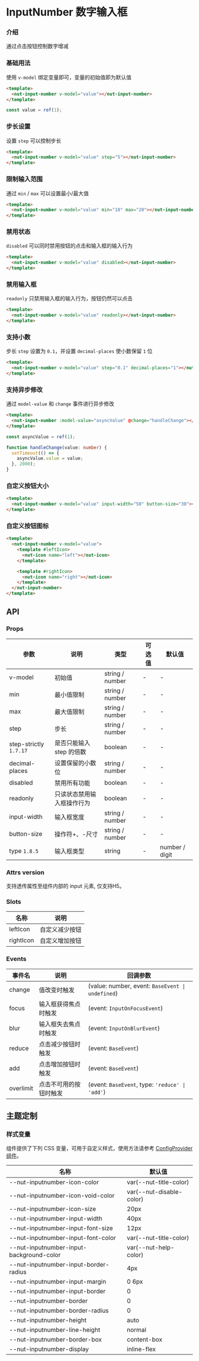 # InputNumber 数字输入框

### 介绍

通过点击按钮控制数字增减

### 基础用法

使用 `v-model` 绑定变量即可，变量的初始值即为默认值

```html
<template>
  <nut-input-number v-model="value"></nut-input-number>
</template>
```

```ts
const value = ref(1);
```

### 步长设置

设置 `step` 可以控制步长

```html
<template>
  <nut-input-number v-model="value" step="5"></nut-input-number>
</template>
```

### 限制输入范围

通过 `min` / `max` 可以设置最小/最大值

```html
<template>
  <nut-input-number v-model="value" min="10" max="20"></nut-input-number>
</template>
```

### 禁用状态

`disabled` 可以同时禁用按钮的点击和输入框的输入行为

```html
<template>
  <nut-input-number v-model="value" disabled></nut-input-number>
</template>
```

### 禁用输入框

`readonly` 只禁用输入框的输入行为，按钮仍然可以点击

```html
<template>
  <nut-input-number v-model="value" readonly></nut-input-number>
</template>
```

### 支持小数

步长 `step` 设置为 `0.1`，并设置 `decimal-places` 使小数保留 `1` 位

```html
<template>
  <nut-input-number v-model="value" step="0.1" decimal-places="1"></nut-input-number>
</template>
```

### 支持异步修改

通过 `model-value` 和 `change` 事件进行异步修改

```html
<template>
  <nut-input-number :model-value="asyncValue" @change="handleChange"></nut-input-number>
</template>
```

```ts
const asyncValue = ref(1);

function handleChange(value: number) {
  setTimeout(() => {
    asyncValue.value = value;
  }, 2000);
}
```

### 自定义按钮大小

```html
<template>
  <nut-input-number v-model="value" input-width="50" button-size="30"></nut-input-number>
</template>
```

### 自定义按钮图标

```html
<template>
  <nut-input-number v-model="value">
    <template #leftIcon>
      <nut-icon name="left"></nut-icon>
    </template>

    <template #rightIcon>
      <nut-icon name="right"></nut-icon>
    </template>
  </nut-input-number>
</template>
```

## API

### Props

| 参数                    | 说明             | 类型             |可选值        | 默认值    |
|------------------------|-----------------|-----------------|-----|----------------|
| v-model               | 初始值            | string / number|-| -             | `0`    |
| min                   | 最小值限制          | string / number|-| -             | `1`    |
| max                   | 最大值限制          | string / number|-| -             | `9999` |
| step                  | 步长             | string / number|-| -             | `1`    |
| step-strictly `1.7.17`| 是否只能输入 step 的倍数| boolean        |-| -             | `false`|
| decimal-places        | 设置保留的小数位       | string / number|-| -             | `0`    |
| disabled              | 禁用所有功能         | boolean        |-| -             | `false`|
| readonly              | 只读状态禁用输入框操作行为  | boolean        |-| -             | `false`|
| input-width           | 输入框宽度          | string / number|-| -             | -      |
| button-size           | 操作符+、-尺寸       | string / number|-| -             | -      |
| type `1.8.5`          | 输入框类型          | string         |-| number / digit| number |

### Attrs version

支持透传属性至组件内部的 input 元素, 仅支持H5。

### Slots

| 名称      | 说明           |
|-----------|--------------|
| leftIcon  | 自定义减少按钮 |
| rightIcon | 自定义增加按钮 |

### Events

| 事件名    | 说明                   | 回调参数                                         |
|-----------|----------------------|--------------------------------------------------|
| change    | 值改变时触发           | (value: number, event: `BaseEvent \| undefined`) |
| focus     | 输入框获得焦点时触发   | (event: `InputOnFocusEvent`)                     |
| blur      | 输入框失去焦点时触发   | (event: `InputOnBlurEvent`)                      |
| reduce    | 点击减少按钮时触发     | (event: `BaseEvent`)                             |
| add       | 点击增加按钮时触发     | (event: `BaseEvent`)                             |
| overlimit | 点击不可用的按钮时触发 | (event: `BaseEvent`, type: `'reduce' \| 'add'`)  |

## 主题定制

### 样式变量

组件提供了下列 CSS 变量，可用于自定义样式，使用方法请参考 [ConfigProvider 组件](/components/basic/configprovider)。

| 名称                                     | 默认值                   |
|------------------------------------------|--------------------------|
| --nut-inputnumber-icon-color             | var(--nut-title-color)   |
| --nut-inputnumber-icon-void-color        | var(--nut-disable-color) |
| --nut-inputnumber-icon-size              | 20px                     |
| --nut-inputnumber-input-width            | 40px                     |
| --nut-inputnumber-input-font-size        | 12px                     |
| --nut-inputnumber-input-font-color       | var(--nut-title-color)   |
| --nut-inputnumber-input-background-color | var(--nut-help-color)    |
| --nut-inputnumber-input-border-radius    | 4px                      |
| --nut-inputnumber-input-margin           | 0 6px                    |
| --nut-inputnumber-input-border           | 0                        |
| --nut-inputnumber-border                 | 0                        |
| --nut-inputnumber-border-radius          | 0                        |
| --nut-inputnumber-height                 | auto                     |
| --nut-inputnumber-line-height            | normal                   |
| --nut-inputnumber-border-box             | content-box              |
| --nut-inputnumber-display                | inline-flex              |
